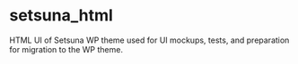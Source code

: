 # setsuna_html
HTML UI of Setsuna WP theme used for UI mockups, tests, and preparation for migration to the WP theme.
